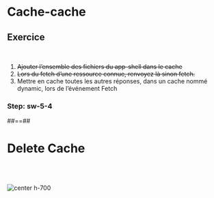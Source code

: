<!-- .slide: class="exercice sfeir-bg-pink" -->

# Cache-cache

## Exercice

<br>

1. <del>Ajouter l’ensemble des fichiers du app-shell dans le cache</del>
2. <del>Lors du fetch d’une ressource connue, renvoyez là sinon fetch.</del>
3. Mettre en cache toutes les autres réponses, dans un cache nommé dynamic, lors de l’événement Fetch


### Step: sw-5-4

##==##

# Delete Cache

<br><br>

![center h-700](./assets/images/sw_delete_cache.png)